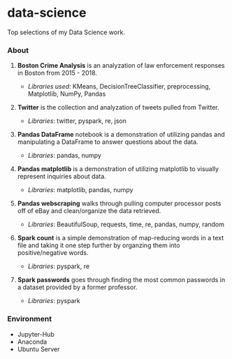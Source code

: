 # data-science
Top selections of my Data Science work.

### About
1. **Boston Crime Analysis** is an analyzation of law enforcement responses in Boston from 2015 - 2018.
      - *Libraries used*: KMeans, DecisionTreeClassifier, preprocessing, Matplotlib, NumPy, Pandas
     
2. **Twitter** is the collection and analyzation of tweets pulled from Twitter.
      - *Libraries*: twitter, pyspark, re, json
      
3. **Pandas DataFrame** notebook is a demonstration of utilizing pandas and manipulating a DataFrame to answer questions about the data.
      - *Libraries*: pandas, numpy
      
4. **Pandas matplotlib** is a demonstration of utilizing matplotlib to visually represent inquiries about data.
      - *Libraries*: matplotlib, pandas, numpy
      
5. **Pandas webscraping** walks through pulling computer processor posts off of eBay and clean/organize the data retrieved.
      - *Libraries*: BeautifulSoup, requests, time, re, pandas, numpy, random
     
6. **Spark count** is a simple demonstration of map-reducing words in a text file and taking it one step further by organzing them into positive/negative words.
      - *Libraries*: pyspark, re
      
7. **Spark passwords** goes through finding the most common passwords in a dataset provided by a former professor.
      - *Libraries*: pyspark

### Environment
* Jupyter-Hub
* Anaconda
* Ubuntu Server

